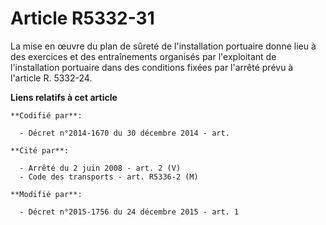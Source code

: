 # Article R5332-31

La mise en œuvre du plan de sûreté de l'installation portuaire donne lieu à des exercices et des entraînements organisés par
l'exploitant de l'installation portuaire dans des conditions fixées par l'arrêté prévu à l'article R. 5332-24.

**Liens relatifs à cet article**

	**Codifié par**:

	  - Décret n°2014-1670 du 30 décembre 2014 - art.

	**Cité par**:

	  - Arrêté du 2 juin 2008 - art. 2 (V)
	  - Code des transports - art. R5336-2 (M)

	**Modifié par**:

	  - Décret n°2015-1756 du 24 décembre 2015 - art. 1
